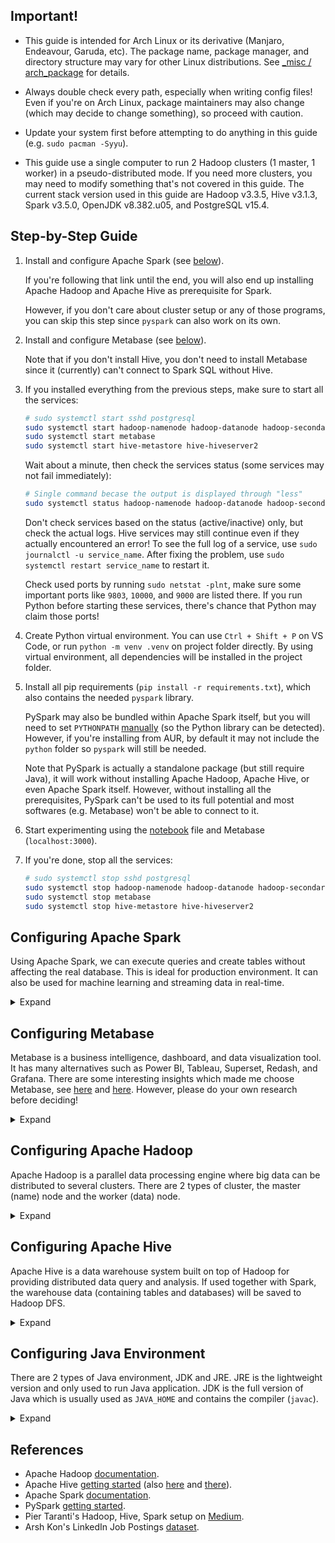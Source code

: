 ## Important!

- This guide is intended for Arch Linux or its derivative (Manjaro, Endeavour, Garuda, etc). The package name, package manager, and directory structure may vary for other Linux distributions. See [_misc / arch_package](_misc/arch_package/) for details.

- Always double check every path, especially when writing config files! Even if you're on Arch Linux, package maintainers may also change (which may decide to change something), so proceed with caution.

- Update your system first before attempting to do anything in this guide (e.g. `sudo pacman -Syyu`).

- This guide use a single computer to run 2 Hadoop clusters (1 master, 1 worker) in a pseudo-distributed mode. If you need more clusters, you may need to modify something that's not covered in this guide. The current stack version used in this guide are Hadoop v3.3.5, Hive v3.1.3, Spark v3.5.0, OpenJDK v8.382.u05, and PostgreSQL v15.4.

## Step-by-Step Guide

1. Install and configure Apache Spark (see [below](#configuring-apache-spark)).

    If you're following that link until the end, you will also end up installing Apache Hadoop and Apache Hive as prerequisite for Spark.

    However, if you don't care about cluster setup or any of those programs, you can skip this step since `pyspark` can also work on its own.

1. Install and configure Metabase (see [below](#configuring-metabase)).

    Note that if you don't install Hive, you don't need to install Metabase since it (currently) can't connect to Spark SQL without Hive.

1. If you installed everything from the previous steps, make sure to start all the services:

    ``` sh
    # sudo systemctl start sshd postgresql
    sudo systemctl start hadoop-namenode hadoop-datanode hadoop-secondarynamenode hadoop-resourcemanager hadoop-historyserver
    sudo systemctl start metabase
    sudo systemctl start hive-metastore hive-hiveserver2
    ```

    Wait about a minute, then check the services status (some services may not fail immediately):

    ``` sh
    # Single command becase the output is displayed through "less"
    sudo systemctl status hadoop-namenode hadoop-datanode hadoop-secondarynamenode hadoop-resourcemanager hadoop-historyserver metabase hive-metastore hive-hiveserver2
    ```

    Don't check services based on the status (active/inactive) only, but check the actual logs. Hive services may still continue even if they actually encountered an error! To see the full log of a service, use `sudo journalctl -u service_name`. After fixing the problem, use `sudo systemctl restart service_name` to restart it.

    Check used ports by running `sudo netstat -plnt`, make sure some important ports like `9803`, `10000`, and `9000` are listed there. If you run Python before starting these services, there's chance that Python may claim those ports!

1. Create Python virtual environment. You can use `Ctrl + Shift + P` on VS Code, or run `python -m venv .venv` on project folder directly. By using virtual environment, all dependencies will be installed in the project folder.

1. Install all pip requirements (`pip install -r requirements.txt`), which also contains the needed `pyspark` library.

    PySpark may also be bundled within Apache Spark itself, but you will need to set `PYTHONPATH` [manually](https://spark.apache.org/docs/latest/api/python/getting_started/install.html#manually-downloading) (so the Python library can be detected). However, if you're installing from AUR, by default it may not include the `python` folder so `pyspark` will still be needed.

    Note that PySpark is actually a standalone package (but still require Java), it will work without installing Apache Hadoop, Apache Hive, or even Apache Spark itself. However, without installing all the prerequisites, PySpark can't be used to its full potential and most softwares (e.g. Metabase) won't be able to connect to it.

1. Start experimenting using the [notebook](main.ipynb) file and Metabase (`localhost:3000`).

1. If you're done, stop all the services:

    ``` sh
    # sudo systemctl stop sshd postgresql
    sudo systemctl stop hadoop-namenode hadoop-datanode hadoop-secondarynamenode hadoop-resourcemanager hadoop-historyserver
    sudo systemctl stop metabase
    sudo systemctl stop hive-metastore hive-hiveserver2
    ```

## Configuring Apache Spark

Using Apache Spark, we can execute queries and create tables without affecting the real database. This is ideal for production environment. It can also be used for machine learning and streaming data in real-time.

<details>
<summary>Expand</summary>

1. Configure Apache Hadoop first (see [below](#configuring-apache-hadoop)). It's needed because currently Metabase only support Spark SQL connection using Hive.

    However, if you are very lazy, you can just connect to MariaDB (MySQL) or PostgreSQL using Metabase directly, but then most of this guide will be pointless.

1. Install Apache Spark from AUR (`yay -S apache-spark`). Despite its package name, it will use the binary release instead of compiling from source code. If you prefer compiling, use `apache-spark-git` instead.

1. Check whether Spark is registered to `PATH` or not by running `spark-shell --version` or `where spark-shell`. If not, create a new profile file (e.g. `sudo nano /etc/profile.d/apache-spark.sh`) with content similar to this:

    ``` sh
    export SPARK_HOME=/opt/apache-spark
    export PATH=$PATH:$SPARK_HOME/bin:$SPARK_HOME/sbin
    ```

    Load the new change by running `source /etc/profile.d/apache-spark.sh` on your shell (e.g. Bash, Zsh).

1. Done, continue to the next step on the main guide.

</details>

## Configuring Metabase

Metabase is a business intelligence, dashboard, and data visualization tool. It has many alternatives such as Power BI, Tableau, Superset, Redash, and Grafana. There are some interesting insights which made me choose Metabase, see [here](https://medium.com/vortechsa/choosing-an-analytics-tool-metabase-vs-superset-vs-redash-afd88e028ba9) and [here](https://community.grafana.com/t/business-operational-dashboards-use-cases-for-grafana/36235). However, please do your own research before deciding!

<details>
<summary>Expand</summary>

1. Install Metabase from AUR (`yay -S metabase`).

1. By default, Metabase config is located at `/etc/metabase.conf`. Edit it as root using nano (`sudo nano /etc/metabase.conf`) or similar tools. You can run Metabase without changing any config, but it will complain if we use the default H2 database (unsafe).

    Metabase example config:

    ``` ini
    # https://www.metabase.com/docs/latest/configuring-metabase/environment-variables

    # Metabase server URL
    MB_JETTY_HOST=127.0.0.1
    MB_JETTY_PORT=3000
    MB_ANON_TRACKING_ENABLED=false
    MB_CHECK_FOR_UPDATES=false
    # Possible values: postgres, mysql, h2
    # Use mysql for MySQL compatible databases (e.g. MariaDB)
    MB_DB_TYPE=postgres
    MB_DB_HOST=127.0.0.1
    # Example values: 5432 (PostgreSQL), 3306 (MariaDB)
    MB_DB_PORT=5432
    # Change it based on your setup
    MB_DB_USER=postgres
    MB_DB_PASS=postgres
    MB_DB_DBNAME=metabase
    ```

    Create the database (`MB_DB_DBNAME`) if not exist yet, and make sure the owner is correct (in this case, `postgres`).

1. After changing the config file, you should not run `metabase` directly. You need to run it as service (`sudo systemctl start metabase`), otherwise it won't detect the config file and may create some stuff directly on your home directory.

    If you want to run it automatically on startup, use `sudo systemctl enable metabase` (will take about 800 MB of RAM on idle). You can also check the service status by using `sudo systemctl status metabase`.

1. Set up Metabase account, data source (SparkSQL), etc by going to `localhost:3000` (you can do this later). Make sure you already set up Hive and Spark correctly, otherwise you won't be able to connect to data source.

    The default database for Hive is `default`, it's different because we are using `hive2` JDBC to connect, not `postgres` or `mysql` JDBC. You can check this from the [notebook](main.ipynb) file. As for the host and port, use `localhost` and `10000`.

1. Done, continue to the next step on the main guide.

</details>

## Configuring Apache Hadoop

Apache Hadoop is a parallel data processing engine where big data can be distributed to several clusters. There are 2 types of cluster, the master (name) node and the worker (data) node.

<details>
<summary>Expand</summary>

1. Install and configure Java environment first (see [below](#configuring-java-environment)).

1. Install Apache Hadoop from AUR (`yay -S hadoop`). Apache Hadoop is required by Apache Hive, which is required by Metabase.

    By default, Hadoop will be compiled from source instead of using the ready-made binary. To use the binary version, don't continue immediately when asked about clean build (on yay), modify `PKGBUILD` file in `~/.cache/yay/hadoop` (see below), then choose "[N]one" on yay to continue again.

    The modified `PKGBUILD` file should (more or less) look like this:

    ``` sh
    # ...

    # Modify the source URL only, leave the rest
    source=("https://dlcdn.apache.org/hadoop/common/hadoop-$pkgver/hadoop-$pkgver.tar.gz"
        "XXXXXXXXXXXXXXXXXXXX"
        "XXXXXXXXXXXXXXXXXXXX"
        "XXXXXXXXXXXXXXXXXXXX")
    
    # Replace the first line with SKIP (no file corruption check!)
    sha256sums=('SKIP'
        'XXXXXXXXXXXXXXXXXXXX'
        'XXXXXXXXXXXXXXXXXXXX'
        'XXXXXXXXXXXXXXXXXXXX')

    # Remove build() function and replace it with prepare()
    prepare() {
        # Use similar folder structure as if we built it from source
        # See the beginning of package() function for folder structure reference
        mkdir -p hadoop-rel-release-$pkgver/hadoop-dist/target
        mv hadoop-$pkgver hadoop-rel-release-$pkgver/hadoop-dist/target/hadoop-$pkgver
    }

    # ...
    ```

1. Check whether Hadoop env vars are already set or not by looking at `/etc/profile.d/hadoop.sh` (file name may vary). If not, create the file with content similar to this:

    ``` sh
    export HADOOP_COMMON_LIB_NATIVE_DIR=/usr/lib
    export HADOOP_CONF_DIR=/etc/hadoop
    export HADOOP_LOG_DIR=/var/log/hadoop
    export HADOOP_USERNAME=hadoop

    # Hive still hasn't support Java 11 yet
    export JAVA_HOME=/usr/lib/jvm/java-8-openjdk
    ```

    Load the new env vars by running `source /etc/profile.d/hadoop.sh` on your shell (e.g. Bash, Zsh).

    :red_circle: **Important:** When running program as root (e.g. by using `sudo`), it will not load user env vars from `/etc/profile.d` by default, so you may need to use `sudo -i` (to invoke the login shell) if Hadoop still complains about missing variables.

    Also, other than `/etc/profile.d/hadoop.sh`, Hadoop env file is also located at `/etc/hadoop/hadoop-env.sh`. The Arch [wiki](https://wiki.archlinux.org/title/Hadoop) recommend editing `JAVA_HOME` in that file instead, but it will be easier for us to just modify one file.

1. After that, you can also modify `/etc/conf.d/hadoop` file with content similar to `/etc/profile.d/hadoop.sh`, but remove the `export` and any shell `$` variable (because it's not a shell file).

    The difference between this file (`/etc/conf.d/hadoop`) and the previous file (`/etc/profile.d/hadoop.sh`) is that this one will be loaded instead if you run Hadoop as service/daemon (which you may want to do at later step). Some of you may prefer this rather than running Hadoop manually on shell every time you need it.

    If you want to run Hadoop directly (as user/root, not as service), then there's no need to modify this file. By default, the service will be running under the `hadoop` user (it's not a normal user, it doesn't have password or home by default).

1. To test Hadoop, try using a single cluster first. In this guide, I will be using the pseudo-distributed mode ([my main reference](https://hadoop.apache.org/docs/current/hadoop-project-dist/hadoop-common/SingleCluster.html)).

    Modify `/etc/hadoop/core-site.xml`:
    ``` xml
    <configuration>
        <property>
            <name>fs.defaultFS</name>
            <value>hdfs://localhost:9000</value>
        </property>
    </configuration>
    ```

    Modify `/etc/hadoop/hdfs-site.xml`:
    ``` xml
    <configuration>
        <property>
            <name>dfs.replication</name>
            <value>1</value>
        </property>
        <property>
            <name>dfs.namenode.name.dir</name>
            <value>file:///mnt/hadoop/${user.name}/dfs/name</value>
        </property>
        <property>
            <name>dfs.datanode.data.dir</name>
            <value>file:///mnt/hadoop/${user.name}/dfs/data</value>
        </property>
    </configuration>
    ```

    If you want to know more, here are the default configuration for [core-site.xml](https://hadoop.apache.org/docs/current/hadoop-project-dist/hadoop-common/core-default.xml) and [hdfs-site.xml](https://hadoop.apache.org/docs/current/hadoop-project-dist/hadoop-hdfs/hdfs-default.xml).
    
    If you take a deeper look at those links, the default location for `dfs.namenode.name.dir` and `dfs.datanode.data.dir` are inside `hadoop.tmp.dir`, which will be cleaned on each startup. That's why we move them to other directories, so the data can be retained. Using `/mnt` seems quite reasonable in this case.

    Also, we should make `/mnt/hadoop` accessible by the user we want to run Hadoop as (e.g. `root`, `hadoop`, or your username) by running these commands:

    ``` sh
    # I think /mnt/hadoop should just be owned by root
    sudo mkdir /mnt/hadoop

    # Create /mnt/hadoop/username (e.g. hadoop), see hdfs-site.xml
    sudo mkdir /mnt/hadoop/hadoop
    # User and group to own the directory (e.g. hadoop:hadoop)
    sudo chown hadoop:hadoop /mnt/hadoop/hadoop
    ```

    :red_circle: **Important:** Make sure you consistently use the same username and group (it will be used again at later step), or just use `hadoop` if you're not sure because the services/daemons also use that by default. The DFS directory config we created previously is also based on username, so changing users may cause path and permission issues.

1. Since we are using the pseudo-distributed mode, we may as well set Hadoop to use YARN in case we want to use (real) multiple clusters in the future. However, if you only want to use single cluster, I think you can skip this step.

    Modify `/etc/hadoop/mapred-site.xml`:

    ``` xml
    <configuration>
        <property>
            <name>mapreduce.framework.name</name>
            <value>yarn</value>
        </property>
    </configuration>
    ```

    Modify `/etc/hadoop/yarn-site.xml`:

    ``` xml
    <configuration>
        <property>
            <name>yarn.nodemanager.aux-services</name>
            <value>mapreduce_shuffle</value>
        </property>
    </configuration> 
    ```

    Default config for reference: [mapred-default.xml](https://hadoop.apache.org/docs/current/hadoop-mapreduce-client/hadoop-mapreduce-client-core/mapred-default.xml), [yarn-default.xml](https://hadoop.apache.org/docs/current/hadoop-yarn/hadoop-yarn-common/yarn-default.xml).

1. Format a new Distributed File System (DFS) for the master node by running `sudo -i hdfs namenode -format`. The DFS directory will be made as specified in the `hdfs-site.xml` file.

    :red_circle: **Important:** Note that by running as `sudo` your user will be `root`, not `hadoop` or your original user. This may cause inconsistencies (e.g. DFS directory not created yet) when you force Hadoop to run as other user at later step. However, that is actually the right way because running as root is dangerous and `ssh` (needed by Hadoop) disallow root password login by default.

    :large_blue_circle: **Information:** In this guide, we will try running it as root first because ~~I want you to suffer the same way as I did~~ that's how I troubleshoot what's wrong and came up with solutions. I hope my findings may be useful to some of you.

1. Start the master node and worker node(s) by running `sudo -i start-all.sh` (it's the same as running both `start-dfs.sh` and `start-yarn.sh`). Also note that the user will be `root` if we do it this way.

    If Hadoop complains about `HDFS_NAMENODE_USER`, `HDFS_DATANODE_USER` and some other variables (because you ran it as root), you can add all the complained variables to `/etc/profile.d/hadoop.sh` like this:

    ``` sh
    # Just add these, don't delete other existing variables
    export HDFS_NAMENODE_USER=hadoop
    export HDFS_DATANODE_USER=hadoop
    export HDFS_SECONDARYNAMENODE_USER=hadoop
    export YARN_NODEMANAGER_USER=hadoop
    export YARN_RESOURCEMANAGER_USER=hadoop
    ```

    Also, if you take a look at `start-dfs.sh` file, there are actually other variable called `HDFS_DATANODE_SECURE_USER`. You can also add it to `/etc/profile.d/hadoop.sh` (optional), but with `hdfs` as the value.

    If Hadoop still complains (again) because it can't connect to localhost via `ssh` (port 22), you can either start or enable the SSH service (`sshd`). Then, execute these commands on your shell to enable passwordless connection (otherwise Hadoop won't be able to connect to worker nodes):

    ``` sh
    ssh-keygen -t rsa -P '' -f ~/.ssh/id_rsa

    # Equal to: ssh-copy-id -i ~/.ssh/id_rsa.pub username@localhost
    # Don't execute this multiple times, it will append duplicated keys
    cat ~/.ssh/id_rsa.pub >> ~/.ssh/authorized_keys

    # To prevent permission denied error for other users
    chmod 0600 ~/.ssh/authorized_keys
    ```

    Notice that when you try to run `start-all.sh` again, it may still complain about `Permission denied (publickey,password)`. This is likely due to your original user home directory (`~` or `/home/username`) is not accessible by SSH when running as `hadoop` or `root`, or SSH is looking for files in the wrong directory. To troubleshoot this issue, try running SSH with debug mode as different user(s):

    ``` sh
    # Connect to hadoop as current user
    #ssh -v hadoop@localhost

    # Connect to hadoop as root
    #sudo ssh -v hadoop@localhost

    # Connect to hadoop as hadoop
    sudo -u hadoop ssh -v hadoop@localhost
    ```

    From the debug log, it turns out that the user `hadoop` actually has a non-standard home directory, which is located at `/var/lib/hadoop`, and SSH is trying to access the key files from that directory instead (`/var/lib/hadoop/.ssh`). In conclusion, we need to make passwordless connection like in the previous step, but this time we will run the SSH tools as `hadoop`:

    ``` sh
    sudo -i -u hadoop

    ssh-keygen -t rsa -P '' -f ~/.ssh/id_rsa
    cat ~/.ssh/id_rsa.pub >> ~/.ssh/authorized_keys
    chmod 0600 ~/.ssh/authorized_keys

    exit
    ```

1. If after all that, Hadoop still complain about missing env vars (probably due to SELinux fuckery), you have 2 options (and you can do both):

    - Add all relevant variables from `/etc/profile.d/hadoop.sh` to `/etc/hadoop/hadoop-env.sh` (just append them at the end). Though you may still need to use `sudo -i` initially to load some Hadoop env vars from `/etc/profile.d/hadoop.sh` since our config files are stored in a non-standard directory, or
    - Use the provided Hadoop services/daemons

    You can do option 1 by yourself, as for option 2, check the available service names by running `ls /usr/lib/systemd/system/hadoop*`. The advantage of using services is that you can run it as `hadoop` user by default, and these services don't read env vars from `/etc/profile.d`, but from `/etc/conf.d/hadoop` instead.

    Before running the services, you may want to reformat DFS on master node and delete the old one since we ran it as `root` previously:

    ``` sh
    sudo rm -r /mnt/hadoop/root
    # Will create /mnt/hadoop/hadoop this time
    sudo -i -u hadoop hdfs namenode -format
    ```

    The `start-all.sh` should be equal as running:

    ``` sh
    sudo systemctl start hadoop-namenode hadoop-datanode hadoop-secondarynamenode hadoop-resourcemanager hadoop-historyserver
    ```
    
    In case there are some Hadoop processes that are already running, stop them all by running `sudo -i stop-all.sh` and:

    ``` sh
    sudo systemctl stop hadoop-namenode hadoop-datanode hadoop-secondarynamenode hadoop-resourcemanager hadoop-historyserver
    ```

    Check all services status by running:

    ``` sh
    sudo systemctl status hadoop-namenode hadoop-datanode hadoop-secondarynamenode hadoop-resourcemanager hadoop-historyserver
    ```

1. Now, we can start testing Hadoop. I'm still using this [reference](https://hadoop.apache.org/docs/current/hadoop-project-dist/hadoop-common/SingleCluster.html).

    Start `sshd` and all Hadoop services if they haven't been started already. Access the master node web UI at `http://localhost:9870` to see whether it can be accessed or not. You can also check how many worker nodes are running from here (if it's zero, I also provided the solution, just continue for now).

    Make the required user directory on Hadoop DFS by running `hdfs dfs -mkdir -p /user/hadoop` (it seems that `sudo` is not required to access the DFS). Then, make a new folder named "input" on that user by running `hdfs dfs -mkdir input`.

    Try copying files from the real system into the DFS `input` folder by running `hdfs dfs -put /etc/hadoop/*.xml input`. If an error occurred, probably no worker node is running, try checking what's wrong by running worker node manually (`sudo -i hdfs datanode`) and see the output. I get an `Incompatible clusterIDs` error, here's what I did:
    - Stop all Hadoop services (`sudo -i stop-all.sh`).
    - Delete master and worker node DFS (`sudo rm -r /mnt/hadoop/hadoop/dfs/*`).
    - Format a new master node DFS by running `sudo -i hdfs namenode -format`. You can also use `sudo -i hdfs namenode -format -clusterId <cluster_id>` to force the cluster id.
    - Run `sudo -i start-all.sh` and repeat all previous steps (making user directory, etc).

    Run the MapReduce example (not sure what's this) by running `sudo -i hadoop jar /usr/share/hadoop/mapreduce/hadoop-mapreduce-examples-X.X.X.jar grep input output 'dfs[a-z.]+'` (where X.X.X is your Hadoop version).

    Try getting `output` files from DFS to our real system (the `Downloads` folder) by running `hdfs dfs -get output ~/Downloads/output`. Now check the output files by running `cat ~/Downloads/output/*`.

    Delete the output files by running `rm -r ~/Downloads/output` (please make sure there's nothing important here).

    :large_blue_circle: **Information:** Other than using CLI, you can also upload and delete files using the web UI, access the "Utilities menu", then choose "Browse the file system" (or simply use this URL: `http://localhost:9870/explorer.html`). There's also the YARN web UI at `http://localhost:8088`, but we can't upload files in here.

1. If everything works correctly, then continue to configure Apache Hive (see [below](#configuring-apache-hive)).

</details>

## Configuring Apache Hive
Apache Hive is a data warehouse system built on top of Hadoop for providing distributed data query and analysis. If used together with Spark, the warehouse data (containing tables and databases) will be saved to Hadoop DFS.

<details>
<summary>Expand</summary>

1. If you haven't installed any database yet, refer to the Arch wiki to set up either [PostgreSQL](https://wiki.archlinux.org/title/PostgreSQL) or [MariaDB](https://wiki.archlinux.org/title/MariaDB) (MySQL). You don't need to create your own database user, because we will create one in the next step.

1. Download the latest version of [Apache Hive](https://dlcdn.apache.org/hive/) (it's not available on AUR yet).

    Alternatively, you can also use my local `PKGBUILD` [config](/_misc/arch_package/apache-hive/). See how to install local package manually from the [Arch wiki](https://wiki.archlinux.org/title/Arch_User_Repository#Installing_and_upgrading_packages). You can skip a few steps ahead if you're using this method.

1. Create a new user called `hive` (or just use `hadoop`, it will also work).

    ``` sh
    sudo -i

    getent group hive || groupadd hive
	getent passwd hive || useradd -g hive -r -d /var/lib/hive hive
    mkdir -p /var/{lib,log}/hive
    chown -R hive:hive /var/{lib,log}/hive

    exit
    ```

    Also create the user on the database. On PostgreSQL, you can do this:

    ``` sh
    # Login as user "postgres"
    sudo -i -u postgres
    # Create a new user on PostgreSQL
    # You should limit the new user privileges
    createuser --interactive

    # Enter name of role to add: hive
    # Shall the new role be a superuser? (y/n) n
    # Shall the new role be allowed to create databases? (y/n) y
    # Shall the new role be allowed to create more new roles? (y/n) n

    # Create a password for the new user "hive"
    psql -c "ALTER USER hive PASSWORD 'hive';"

    exit
    ```

    Also, please create a database named `hive_metastore` (or any other name) to be used by Hive later (I recommend using DBeaver if you prefer using GUI tool). If you don't want to use GUI tool, use this command (for PostgreSQL):

    ``` sh
    # Login as user "hive"
    sudo -i -u hive
    # Create a new database
    createdb hive_metastore
    exit
    ```

1. Go to the download folder (`cd download-folder`). Extract the downloaded archive to `/opt/apache-hive` by using:

    ``` sh
    sudo tar -xvf apache-hive-X.X.X-bin.tar.gz -C /opt/
    # Rename the root folder to "apache-hive"
    sudo mv /opt/apache-hive-X.X.X-bin /opt/apache-hive
    ```

1. Create a new `profile.d` env script (`sudo nano /etc/profile.d/apache-hive.sh`) with content like this:

    ``` sh
    export HIVE_HOME=/opt/apache-hive
    export HIVE_LOG_DIR=/var/log/hive
    export PATH=$PATH:$HIVE_HOME/bin
    ```
    Load the new env vars by running `source /etc/profile.d/apache-hive.sh` on your shell (e.g. Bash, Zsh).

1. Create `hive-site.xml`, either by copying (`cp /opt/apache-hive/conf/hive-default.xml /opt/apache-hive/conf/hive-site.xml`) or directly creating the file (`sudo nano /opt/apache-hive/conf/hive-site.xml`).

1. Modify `hive-site.xml` to use either PostgreSQL or MariaDB (MySQL):

    ``` xml
    <?xml version="1.0" encoding="UTF-8" standalone="no"?>
    <?xml-stylesheet type="text/xsl" href="configuration.xsl"?>

    <configuration>
        <property>
            <name>javax.jdo.option.ConnectionURL</name>
            <value>jdbc:postgresql://localhost:5432/hive_metastore</value>
        </property>
        <property>
            <name>javax.jdo.option.ConnectionDriverName</name>
            <value>org.postgresql.Driver</value>
        </property>
        <property>
            <name>javax.jdo.option.ConnectionUserName</name>
            <value>hive</value>
        </property>
        <property>
            <name>javax.jdo.option.ConnectionPassword</name>
            <value>hive</value>
        </property>
    </configuration>
    ```

    Note that `5432` is the port used by PostgreSQL, while `hive_metastore` is the database name to be used. If you use MariaDB, replace `postgresql` with `mysql` and the port with `3306`.

1. You will need to initialize to database schema first using `schematool -dbType postgres -initSchema` (replace `postgres` with `mysql` for MariaDB user).

1. Start the needed Hive services (check available service by using `hive --service help`):

    ``` sh
    hive --service metastore --hiveconf hive.root.logger=INFO,console
    hive --service hiveserver2 --hiveconf hive.root.logger=INFO,console
    ```

    Run both commands in separate terminal if needed. Alternatively, you can run it as services, create the files below:

    - `/usr/lib/systemd/system/hive-hiveserver2.service`

        ``` ini
        [Unit]
        Description=Hive Server2
        After=network-online.target

        [Service]
        Type=simple
        User=hive
        Group=hive
        EnvironmentFile=/etc/conf.d/apache-hive
        ExecStart=/opt/apache-hive/bin/hive --service hiveserver2 --hiveconf hive.root.logger=INFO,console

        [Install]
        WantedBy=multi-user.target
        ```

    - `/usr/lib/systemd/system/hive-metastore.service`

        ``` ini
        [Unit]
        Description=Hive Metastore
        After=network-online.target

        [Service]
        Type=simple
        User=hive
        Group=hive
        EnvironmentFile=/etc/conf.d/apache-hive
        ExecStart=/opt/apache-hive/bin/hive --service metastore --hiveconf hive.root.logger=INFO,console

        [Install]
        WantedBy=multi-user.target
        ```

    - `/etc/conf.d/apache-hive` (see `/etc/conf.d/hadoop` for reference)

        ``` ini
        HADOOP_COMMON_LIB_NATIVE_DIR=/usr/lib
        HADOOP_CONF_DIR=/etc/hadoop
        HADOOP_LOG_DIR=/var/log/hadoop
        HADOOP_USERNAME=hadoop

        HIVE_HOME=/opt/apache-hive
        HIVE_LOG_DIR=/var/log/hive

        JAVA_HOME=/usr/lib/jvm/java-8-openjdk
        ```

    Then, you can start them by using:

    ``` sh
    sudo systemctl start hive-metastore
    sudo systemctl start hive-hiveserver2
    ```

1. Install `net-tools` and use `sudo netstat -plnt` to see all used ports. This can be used to detect whether Hive/Hadoop/Spark is working correctly or not.

    Hive `metastore` should use port `9083`, while `hiveserver2` should use port `10000`/`10001` by default. You can also access Hive web UI by accessing `localhost:10002`.
    
    In my case, port `10000` is not listening, it turns out `hiveserver2` will not output error directly and will keep running even if an error occurred. Check the log from `/tmp/username/hive.log` and `/var/log/hive`, I got the `AppClassLoader cannot be cast` error. After searching on Google, it seems that Hive is still [not designed for Java 11](https://github.com/apache/hive/blob/da13ee3d39bd825c1c7b86a76b68a0177008456e/pom.xml#L68) yet (per Hive v3.1.3).

1. Try connecting to `hive2` database by using `beeline -u jdbc:hive2://localhost:10000/default -n hive -p hive`.

    If you get `hadoop is not allowed to impersonate hive` error, modify `/opt/apache-hive/conf/hive-site.xml` (don't delete the existing config):

    ``` xml
    <property>
        <name>hive.server2.enable.doAs</name>
        <value>false</value>
    </property>
    ```

    Note that it may be dangerous for production, but other method I tried doesn't work. If no more error occurred when re-running Hive and `beeline`, just `!quit` since we have nothing more to test.

1. Done, go back to configure Apache Spark (see [above](#configuring-apache-spark)).

</details>

## Configuring Java Environment

There are 2 types of Java environment, JDK and JRE. JRE is the lightweight version and only used to run Java application. JDK is the full version of Java which is usually used as `JAVA_HOME` and contains the compiler (`javac`). 

<details>
<summary>Expand</summary>

1. See what Java environments are installed on your machine by using `archlinux-java status`.

1. Check whether JDK exists by running `where javac`. If not, you may need to install one. Use `sudo pacman -S XXX-openjdk`, where `XXX` can be either `jdk` (Java latest), `jdk8` (Java 8), `jdk11` (Java 11), and so on.

    As of Hive v3.1.3, Java 11 is still not fully supported so it's safer to use Java 8.

1. Recheck the Java environments by running `archlinux-java status` (again).

1. Reset the Java environment by running `sudo archlinux-java set XXX` (optional), where `XXX` can be known from the previous command.

</details>

## References
- Apache Hadoop [documentation](https://hadoop.apache.org/docs/stable/).
- Apache Hive [getting started](https://cwiki.apache.org/confluence/display/hive/gettingstarted) (also [here](https://cwiki.apache.org/confluence/display/Hive/AdminManual+Configuration) and [there](https://cwiki.apache.org/confluence/display/Hive/HiveServer2+Clients)).
- Apache Spark [documentation](https://spark.apache.org/docs/latest/).
- PySpark [getting started](https://spark.apache.org/docs/latest/api/python/getting_started/index.html).
- Pier Taranti's Hadoop, Hive, Spark setup on [Medium](https://towardsdatascience.com/assembling-a-personal-data-science-big-data-laboratory-in-a-raspberry-pi-4-or-vms-cluster-e4c5a0473025).
- Arsh Kon's LinkedIn Job Postings [dataset](https://www.kaggle.com/datasets/arshkon/linkedin-job-postings).
